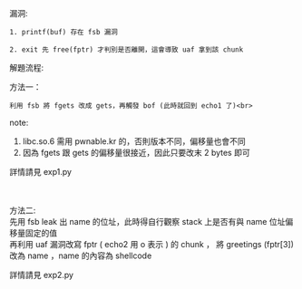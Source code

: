 漏洞: <br>

    1. printf(buf) 存在 fsb 漏洞

    2. exit 先 free(fptr) 才判別是否離開，這會導致 uaf 拿到該 chunk

解題流程: <br>

方法一：<br>

	利用 fsb 將 fgets 改成 gets，再觸發 bof (此時就回到 echo1 了)<br>

note:<br>
1. libc.so.6 需用 pwnable.kr 的，否則版本不同，偏移量也會不同
2. 因為 fgets 跟 gets 的偏移量很接近，因此只要改末 2 bytes 即可

詳情請見 exp1.py<br>

<br>
<br>
方法二: <br>
	先用 fsb leak 出 name 的位址，此時得自行觀察 stack 上是否有與 name 位址偏移量固定的值<br>
	再利用 uaf 漏洞改寫 fptr ( echo2 用 o 表示 ) 的 chunk ， 將 greetings (fptr[3])  改為  name ，name 的內容為 shellcode<br>

詳情請見 exp2.py
	
